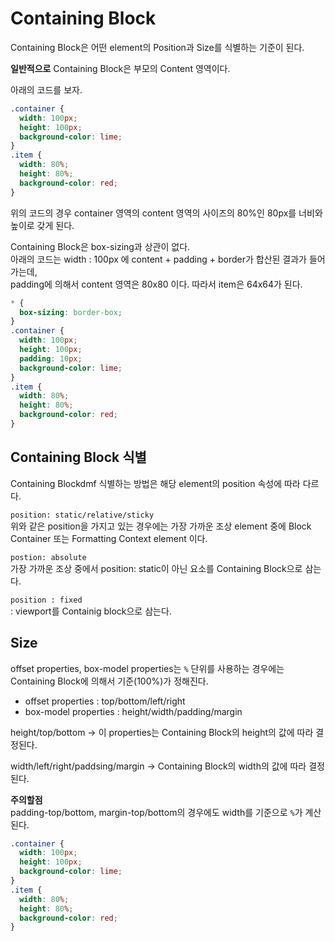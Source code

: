 # Containing Block

Containing Block은 어떤 element의 Position과 Size를 식별하는 기준이 된다.

**일반적으로** Containing Block은 부모의 Content 영역이다.

아래의 코드를 보자.

```css
.container {
  width: 100px;
  height: 100px;
  background-color: lime;
}
.item {
  width: 80%;
  height: 80%;
  background-color: red;
}
```

위의 코드의 경우 container 영역의 content 영역의 사이즈의 80%인 80px를 너비와 높이로 갖게 된다.

Containing Block은 box-sizing과 상관이 없다.  
아래의 코드는 width : 100px 에 content + padding + border가 합산된 결과가 들어가는데,  
padding에 의해서 content 영역은 80x80 이다. 따라서 item은 64x64가 된다.

```css
* {
  box-sizing: border-box;
}
.container {
  width: 100px;
  height: 100px;
  padding: 10px;
  background-color: lime;
}
.item {
  width: 80%;
  height: 80%;
  background-color: red;
}
```

## Containing Block 식별

Containing Blockdmf 식별하는 방법은 해당 element의 position 속성에 따라 다르다.

`position: static/relative/sticky`  
위와 같은 position을 가지고 있는 경우에는 가장 가까운 조상 element 중에 Block Container 또는 Formatting Context element 이다.

`postion: absolute`  
가장 가까운 조상 중에서 position: static이 아닌 요소를 Containing Block으로 삼는다.

`position : fixed`  
: viewport를 Containig block으로 삼는다.

## Size

offset properties, box-model properties는 `%` 단위를 사용하는 경우에는 Containing Block에 의해서 기준(100%)가 정해진다.

- offset properties : top/bottom/left/right
- box-model properties : height/width/padding/margin

height/top/bottom -> 이 properties는 Containing Block의 height의 값에 따라 결정된다.

width/left/right/paddsing/margin -> Containing Block의 width의 값에 따라 결정된다.

**주의할점**  
padding-top/bottom, margin-top/bottom의 경우에도 width를 기준으로 `%`가 계산된다.

```css
.container {
  width: 100px;
  height: 100px;
  background-color: lime;
}
.item {
  width: 80%;
  height: 80%;
  background-color: red;
}
```
